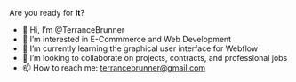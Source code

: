 <p>Are you ready for <b>it</b>?

- 👋 Hi, I’m @TerranceBrunner
- 👀 I’m interested in E-Commmerce and Web Development
- 🌱 I’m currently learning the graphical user interface for Webflow 
- 💞️ I’m looking to collaborate on projects, contracts, and professional jobs
- 📫 How to reach me: terrancebrunner@gmail.com

<!---
TerranceBrunner/TerranceBrunner is a ✨ special ✨ repository because its `README.md` (this file) appears on your GitHub profile.
You can click the Preview link to take a look at your changes.
--->
